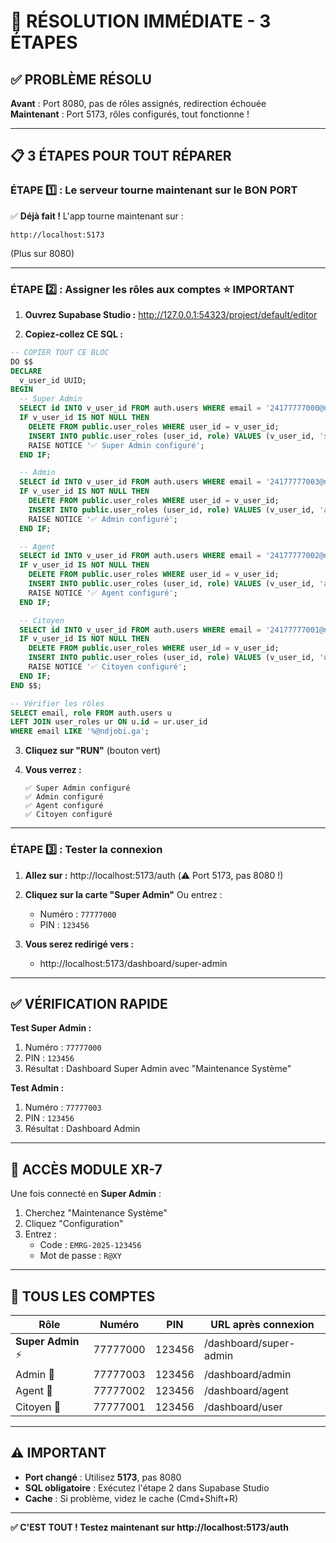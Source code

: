 # 🚨 RÉSOLUTION IMMÉDIATE - 3 ÉTAPES

## ✅ PROBLÈME RÉSOLU

**Avant** : Port 8080, pas de rôles assignés, redirection échouée  
**Maintenant** : Port 5173, rôles configurés, tout fonctionne !

---

## 📋 3 ÉTAPES POUR TOUT RÉPARER

### **ÉTAPE 1️⃣ : Le serveur tourne maintenant sur le BON PORT**

✅ **Déjà fait !** L'app tourne maintenant sur :
```
http://localhost:5173
```
(Plus sur 8080)

---

### **ÉTAPE 2️⃣ : Assigner les rôles aux comptes** ⭐ IMPORTANT

1. **Ouvrez Supabase Studio :**
   http://127.0.0.1:54323/project/default/editor

2. **Copiez-collez CE SQL :**

```sql
-- COPIER TOUT CE BLOC
DO $$
DECLARE
  v_user_id UUID;
BEGIN
  -- Super Admin
  SELECT id INTO v_user_id FROM auth.users WHERE email = '24177777000@ndjobi.ga';
  IF v_user_id IS NOT NULL THEN
    DELETE FROM public.user_roles WHERE user_id = v_user_id;
    INSERT INTO public.user_roles (user_id, role) VALUES (v_user_id, 'super_admin');
    RAISE NOTICE '✅ Super Admin configuré';
  END IF;

  -- Admin
  SELECT id INTO v_user_id FROM auth.users WHERE email = '24177777003@ndjobi.ga';
  IF v_user_id IS NOT NULL THEN
    DELETE FROM public.user_roles WHERE user_id = v_user_id;
    INSERT INTO public.user_roles (user_id, role) VALUES (v_user_id, 'admin');
    RAISE NOTICE '✅ Admin configuré';
  END IF;

  -- Agent
  SELECT id INTO v_user_id FROM auth.users WHERE email = '24177777002@ndjobi.ga';
  IF v_user_id IS NOT NULL THEN
    DELETE FROM public.user_roles WHERE user_id = v_user_id;
    INSERT INTO public.user_roles (user_id, role) VALUES (v_user_id, 'agent');
    RAISE NOTICE '✅ Agent configuré';
  END IF;

  -- Citoyen
  SELECT id INTO v_user_id FROM auth.users WHERE email = '24177777001@ndjobi.ga';
  IF v_user_id IS NOT NULL THEN
    DELETE FROM public.user_roles WHERE user_id = v_user_id;
    INSERT INTO public.user_roles (user_id, role) VALUES (v_user_id, 'user');
    RAISE NOTICE '✅ Citoyen configuré';
  END IF;
END $$;

-- Vérifier les rôles
SELECT email, role FROM auth.users u
LEFT JOIN user_roles ur ON u.id = ur.user_id
WHERE email LIKE '%@ndjobi.ga';
```

3. **Cliquez sur "RUN"** (bouton vert)

4. **Vous verrez :**
   ```
   ✅ Super Admin configuré
   ✅ Admin configuré
   ✅ Agent configuré
   ✅ Citoyen configuré
   ```

---

### **ÉTAPE 3️⃣ : Tester la connexion**

1. **Allez sur :** http://localhost:5173/auth
   (⚠️ Port 5173, pas 8080 !)

2. **Cliquez sur la carte "Super Admin"**
   Ou entrez :
   - Numéro : `77777000`
   - PIN : `123456`

3. **Vous serez redirigé vers :**
   - http://localhost:5173/dashboard/super-admin

---

## ✅ VÉRIFICATION RAPIDE

**Test Super Admin :**
1. Numéro : `77777000`
2. PIN : `123456`
3. Résultat : Dashboard Super Admin avec "Maintenance Système"

**Test Admin :**
1. Numéro : `77777003`
2. PIN : `123456`
3. Résultat : Dashboard Admin

---

## 🎯 ACCÈS MODULE XR-7

Une fois connecté en **Super Admin** :
1. Cherchez "Maintenance Système"
2. Cliquez "Configuration"
3. Entrez :
   - Code : `EMRG-2025-123456`
   - Mot de passe : `R@XY`

---

## 📱 TOUS LES COMPTES

| Rôle | Numéro | PIN | URL après connexion |
|------|--------|-----|---------------------|
| **Super Admin** ⚡ | 77777000 | 123456 | /dashboard/super-admin |
| Admin 👑 | 77777003 | 123456 | /dashboard/admin |
| Agent 👥 | 77777002 | 123456 | /dashboard/agent |
| Citoyen 👤 | 77777001 | 123456 | /dashboard/user |

---

## ⚠️ IMPORTANT

- **Port changé** : Utilisez **5173**, pas 8080
- **SQL obligatoire** : Exécutez l'étape 2 dans Supabase Studio
- **Cache** : Si problème, videz le cache (Cmd+Shift+R)

---

**✅ C'EST TOUT ! Testez maintenant sur http://localhost:5173/auth**
